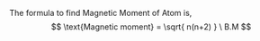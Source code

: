The formula to find Magnetic Moment of Atom is,
$$
\text{Magnetic moment} = \sqrt{ n(n+2) } \ B.M
$$
